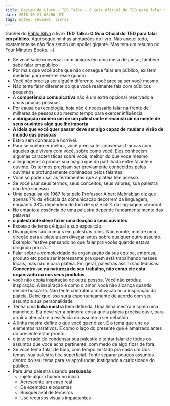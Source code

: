 ```yaml
---
title: Review de Livro - TED Talks - O Guia Oficial do TED para falar em Publico
date: 2016-10-21 00:00 UTC
tags: notes, reviews, livros
---
```


Ganhei do [Pablo Silva](http://twitter.com/phsilbr) o livro **TED Talks: O Guia Oficial do TED para falar em público**. Aqui segue minhas anotações do livro. Não anotei tudo, exatamente se não fica sendo um spoiler gigante. Mas tem um resumo no [Four Minutes Books](http://fourminutebooks.com/talk-like-ted-summary/). ;-)

- Se você sabe conversar com amigos em uma mesa de jantar, também sabe falar em público
- Por mais que você ache que não consegue falar em público, existem medidas para reverter esse quadro
- Você não precisa ser alguém diferente, você precisa ser você mesmo. 
- Não tente falar diferente do que você realmente fala com públicos pequenos.
- A **competência comunicativa** não é um extra opcional reservado a umas poucas pessoas
- Por causa da tecnologia, hoje não é necessário falar na frente de milhares de pessoas ao mesmo tempo para exercer influência
- **a obrigação número um de um palestrante é reconstruir na mente de seus ouvintes algo que lhe importa**
- **A ideia que você quer passar deve ser algo capaz de mudar a visão de mundo das pessoas**
- Estilo sem conteúdo é horrível.
- Para se conhecer melhor, você precisa ter conversas francas com aqueles que vivem com você, sobre como você. Eles conhecem algumas características sobre você, melhor do que voce mesmo
- a linguagem só produz sua magia que do partilhada entre falante e ouvinte. Os termos precisam ser previamente conhecidos pelos ouvintes e profundamente dominados pelos falantes
- Você só pode usar as ferramentas que a plateia tem acesso.
- Se você usar seus termos, seus conceitos, seus valores, sua palestra não terá sucesso
- Uma pesquisa de 1967 feita pelo Professor Albert Mehrabian diz que apenas 7% da eficácia da comunicação decorrem da linguagem, enquanto 38% dependem do tom de voz e 55% da linguagem corporal 
- No entanto a essência de uma palestra depende fundamentalmente das palavras 
- **o palestrante deve fazer uma doação a seus ouvintes**
- Excesso de temas é igual a sub exposição.
- Divagações são comuns em palestras ruins. Não enrole, mostre uma direção para a plateia sem divagar antes sobre qualquer outro assunto. Exemplo: “estive pensando no que falar pra vocês quando estava dirigindo pra cá...”
- Falar sobre a complexidade da organização da sua equipe, empresa, produto etc pode ser interessante pra quem está trabalhando nesses locais, mas não é para plateia. Em geral, palestras assim são tediosas. **Concentre-se na natureza do seu trabalho, não como ele está organizado ou nos seus produtos** 
- você não copia inspiração de outra pessoa. Você não produz inspiração. A inspiração é como o amor, você não alcança quando decide buscá-lo. Não tente controlar a motivação ou a inspiração da plateia. Deixe que isso surja espontaneamente de acordo com seu assunto e sua personalidade 
- Tenha uma **linha mestra** bem definida. Uma linha mestra é como uma manchete. Ela deve ser a primeira coisa que a plateia precisa ouvir, para atrair a atenção e a essência do assunto a ser debatido
- A linha mestra define o que você quer dizer. É o tema que une os elementos narrativos. É como o laço do presente que é amarrado antes do presente estar pronto. 
- o jeito errado de condensar sua palestra é tentar falar de todos os assuntos que você acha pertinente, com medo de algo ficar de fora.
- Se você tenta falar de tudo, com tempo limitado pra cada um Dos temas, sua palestra fica superficial. Tente separar poucos assuntos dentro do seu tema para se aprofundar, instigando a curiosidade do público.
- Para uma palestra usando **persuasão**
  - injete algum humor no início
  - Acrescente um caso real
  - De exemplos eloquentes
  - Busquei aval de terceiros
  - Use recursos visuais impactantes